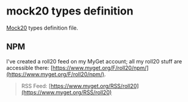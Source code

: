 # mock20 types definition
[Mock20](https://github.com/kyleady/Mock20) types definition file.

## NPM
I've created a roll20 feed on my MyGet account; all my roll20 stuff are accessible there: [https://www.myget.org/F/roll20/npm/](https://www.myget.org/F/roll20/npm/).

> RSS Feed: [https://www.myget.org/RSS/roll20](https://www.myget.org/RSS/roll20)

